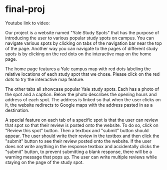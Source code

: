 # final-proj

Youtube link to video: 

Our project is a website named "Yale Study Spots" that has the purpose of introducing the user to various popular study spots on campus. You can navigate various spots by clicking on tabs of the navigation bar near the top of the page. Another way you can navigate to the pages of different study spots is by clicking on the red dots on the interactive map on the home page.

The home page features a Yale campus map with red dots labeling the relative locations of each study spot that we chose. Please click on the red dots to try the interactive map feature.

The other tabs all showcase popular Yale study spots. Each has a photo of the spot and a caption. Below the photo describes the opening hours and address of each spot. The address is linked so that when the user clicks on it, the website redirects to Google maps with the address pasted in as a destination. 

A special feature on each tab of a specific spot is that the user can review that spot so that their review is posted onto the website. To do so, click on "Review this spot" button. Then a textbox and "submit" button should appear. The user should write their review in the textbox and then click the "submit" button to see their review posted onto the website. If the user does not write anything in the response textbox and accidentally clicks the "submit" button, to prevent submitting a blank response, there will be a warning message that pops up. The user can write multiple reviews while staying on the page of the study spot. 

